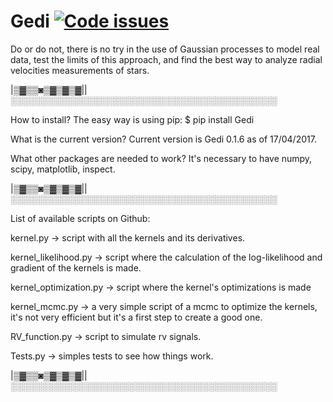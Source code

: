 # Gedi <A href="https://www.quantifiedcode.com/app/project/6540466252654140acb80a5cdc12b8b0"><img src="https://www.quantifiedcode.com/api/v1/project/6540466252654140acb80a5cdc12b8b0/badge.svg" alt="Code issues"/></A>

Do or do not, there is no try in the use of Gaussian processes to model real data, test the limits of this approach, and find the best way to analyze radial velocities measurements of stars.
 
|▒▓▒▒◙▒▓▒▓▒▓||░░░░░░░░░░░░░░░░░░░░░░░░░░░░░░░░░░░░░░░░░░░
 
 How to install?
 The easy way is using pip: $ pip install Gedi
 
 What is the current version?
 Current version is Gedi 0.1.6 as of 17/04/2017. 

 What other packages are needed to work?
 It's necessary to have numpy, scipy, matplotlib, inspect.
 
|▒▓▒▒◙▒▓▒▓▒▓||░░░░░░░░░░░░░░░░░░░░░░░░░░░░░░░░░░░░░░░░░░░

 List of available scripts on Github:
 
 kernel.py -> script with all the kernels and its derivatives.
 
 kernel_likelihood.py -> script where the  calculation of the log-likelihood and gradient of the kernels is made.

 kernel_optimization.py -> script where the kernel's optimizations is made

 kernel_mcmc.py -> a very simple script of a mcmc to optimize the kernels, it's not very efficient but it's a first step to create a good one.

 RV_function.py -> script to simulate rv signals.

 Tests.py -> simples tests to see how things work.

|▒▓▒▒◙▒▓▒▓▒▓||░░░░░░░░░░░░░░░░░░░░░░░░░░░░░░░░░░░░░░░░░░░


